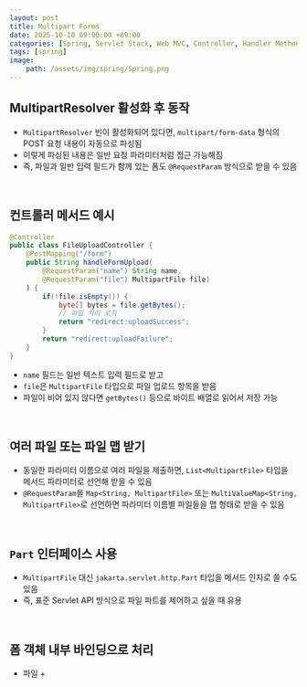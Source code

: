 ```yaml
---
layout: post
title: Multipart Forms
date: 2025-10-10 09:00:00 +09:00
categories: [Spring, Servlet Stack, Web MVC, Controller, Handler Method]
tags: [spring]
image:
    path: /assets/img/spring/Spring.png
---
```


## MultipartResolver 활성화 후 동작

- `MultipartResolver` 빈이 활성화되어 있다면, `multipart/form-data` 형식의 POST 요청 내용이 자동으로 파싱됨
- 이렇게 파싱된 내용은 일반 요청 파라미터처럼 접근 가능해짐
- 즉, 파일과 일반 입력 필드가 함께 있는 폼도 `@RequestParam` 방식으로 받을 수 있음

<br>

## 컨트롤러 메서드 예시

```java
@Controller
public class FileUploadController {
    @PostMapping("/form")
    public String handleFormUpload(
        @RequestParam("name") String name,
        @RequestParam("file") MultipartFile file) 
    ) {
        if(!file.isEmpty()) {
            byte[] bytes = file.getBytes();
            // 파일 처리 로직
            return "redirect:uploadSuccess";
        }
        return "redirect:uploadFailure";
    }
}
```

- `name` 필드는 일반 텍스트 입력 필드로 받고
- `file`은 `MultipartFile` 타입으로 파일 업로드 항목을 받음
- 파일이 비어 있지 않다면 `getBytes()` 등으로 바이트 배열로 읽어서 저장 가능

<br>

## 여러 파일 또는 파일 맵 받기

- 동일한 파라미터 이름으로 여러 파일을 제출하면, `List<MultipartFile>` 타입을 메서드 파라미터로 선언해 받을 수 있음
- `@RequestParam`을 `Map<String, MultipartFile>` 또는 `MultiValueMap<String, MultipartFile>`로 선언하면 파라미터 이름별 파일들을 맵 형태로 받을 수 있음

<br>

## `Part` 인터페이스 사용

- `MultipartFile` 대신 `jakarta.servlet.http.Part` 타입을 메서드 인자로 쓸 수도 있음
- 즉, 표준 Servlet API 방식으로 파일 파트를 제어하고 싶을 때 유용

<br>

## 폼 객체 내부 바인딩으로 처리

- 파일 + 